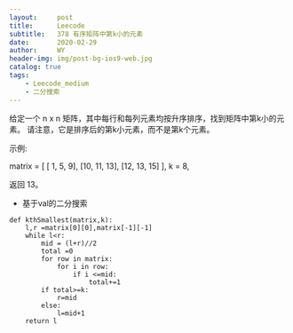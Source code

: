 ```yaml
---
layout:     post
title:      Leecode
subtitle:   378 有序矩阵中第k小的元素
date:       2020-02-29
author:     WY
header-img: img/post-bg-ios9-web.jpg
catalog: true
tags:
    - Leecode_medium
    - 二分搜索
---
```

给定一个 n x n 矩阵，其中每行和每列元素均按升序排序，找到矩阵中第k小的元素。
请注意，它是排序后的第k小元素，而不是第k个元素。

示例:

matrix = [
   [ 1,  5,  9],
   [10, 11, 13],
   [12, 13, 15]
],
k = 8,

返回 13。


- 基于val的二分搜索

```
def kthSmallest(matrix,k):
    l,r =matrix[0][0],matrix[-1][-1]
    while l<r:
        mid = (l+r)//2
        total =0
        for row in matrix:
            for i in row:
                if i <=mid:
                    total+=1
        if total>=k:
            r=mid
        else:
            l=mid+1
    return l

```